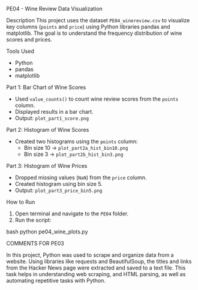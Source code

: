 
PE04 - Wine Review Data Visualization

Description
This project uses the dataset `PE04_winereview.csv` to visualize key columns (`points` and `price`) using Python libraries pandas and matplotlib. The goal is to understand the frequency distribution of wine scores and prices.

Tools Used
- Python
- pandas
- matplotlib

Part 1: Bar Chart of Wine Scores
- Used `value_counts()` to count wine review scores from the `points` column.
- Displayed results in a bar chart.
- Output: `plot_part1_score.png`
  
Part 2: Histogram of Wine Scores
- Created two histograms using the `points` column:
  - Bin size 10 → `plot_part2a_hist_bin10.png`
  - Bin size 3  → `plot_part2b_hist_bin3.png`

Part 3: Histogram of Wine Prices
- Dropped missing values (`NaN`) from the `price` column.
- Created histogram using bin size 5.
- Output: `plot_part3_price_bin5.png`

How to Run
1. Open terminal and navigate to the `PE04` folder.
2. Run the script:

bash
python pe04_wine_plots.py



COMMENTS FOR PE03

In this project, Python was used to scrape and organize data from a website. Using libraries like requests and BeautifulSoup, the titles and links from the Hacker News page were extracted and saved to a text file.
This task helps in understanding web scraping, and HTML parsing, as well as automating repetitive tasks with Python.
